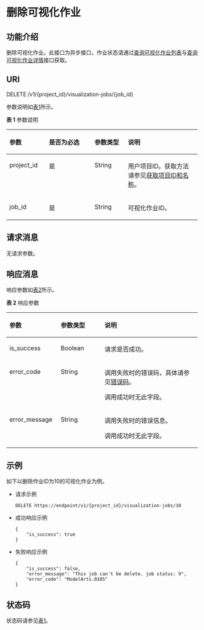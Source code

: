 # 删除可视化作业<a name="modelarts_03_0068"></a>

## 功能介绍<a name="section52877761"></a>

删除可视化作业。此接口为异步接口，作业状态请通过[查询可视化作业列表](查询可视化作业列表.md)与[查询可视化作业详情](查询可视化作业详情.md)接口获取。

## URI<a name="section6137807"></a>

DELETE /v1/\{project\_id\}/visualization-jobs/\{job\_id\}

参数说明如[表1](#table20736351173356)所示。

**表 1**  参数说明

<a name="table20736351173356"></a>
<table><thead align="left"><tr id="row5314023173356"><th class="cellrowborder" valign="top" width="20.68%" id="mcps1.2.5.1.1"><p id="p10746977173422"><a name="p10746977173422"></a><a name="p10746977173422"></a>参数</p>
</th>
<th class="cellrowborder" valign="top" width="23.87%" id="mcps1.2.5.1.2"><p id="p65198818173422"><a name="p65198818173422"></a><a name="p65198818173422"></a>是否为必选</p>
</th>
<th class="cellrowborder" valign="top" width="17.48%" id="mcps1.2.5.1.3"><p id="p46612907173422"><a name="p46612907173422"></a><a name="p46612907173422"></a>参数类型</p>
</th>
<th class="cellrowborder" valign="top" width="37.97%" id="mcps1.2.5.1.4"><p id="p17549157173422"><a name="p17549157173422"></a><a name="p17549157173422"></a>说明</p>
</th>
</tr>
</thead>
<tbody><tr id="row18124941173356"><td class="cellrowborder" valign="top" width="20.68%" headers="mcps1.2.5.1.1 "><p id="p48322763173422"><a name="p48322763173422"></a><a name="p48322763173422"></a>project_id</p>
</td>
<td class="cellrowborder" valign="top" width="23.87%" headers="mcps1.2.5.1.2 "><p id="p4813935511624"><a name="p4813935511624"></a><a name="p4813935511624"></a>是</p>
</td>
<td class="cellrowborder" valign="top" width="17.48%" headers="mcps1.2.5.1.3 "><p id="p23375442173422"><a name="p23375442173422"></a><a name="p23375442173422"></a>String</p>
</td>
<td class="cellrowborder" valign="top" width="37.97%" headers="mcps1.2.5.1.4 "><p id="p14362646173422"><a name="p14362646173422"></a><a name="p14362646173422"></a>用户项目ID。获取方法请参见<a href="获取项目ID和名称.md">获取项目ID和名称</a>。</p>
</td>
</tr>
<tr id="row66549402173356"><td class="cellrowborder" valign="top" width="20.68%" headers="mcps1.2.5.1.1 "><p id="p12481001173422"><a name="p12481001173422"></a><a name="p12481001173422"></a>job_id</p>
</td>
<td class="cellrowborder" valign="top" width="23.87%" headers="mcps1.2.5.1.2 "><p id="p2118234711624"><a name="p2118234711624"></a><a name="p2118234711624"></a>是</p>
</td>
<td class="cellrowborder" valign="top" width="17.48%" headers="mcps1.2.5.1.3 "><p id="p15034621173422"><a name="p15034621173422"></a><a name="p15034621173422"></a>String</p>
</td>
<td class="cellrowborder" valign="top" width="37.97%" headers="mcps1.2.5.1.4 "><p id="p9844788173422"><a name="p9844788173422"></a><a name="p9844788173422"></a>可视化作业ID。</p>
</td>
</tr>
</tbody>
</table>

## 请求消息<a name="section55240268"></a>

无请求参数。

## 响应消息<a name="section27400369"></a>

响应参数如[表2](#table9370583111247)所示。

**表 2**  响应参数

<a name="table9370583111247"></a>
<table><thead align="left"><tr id="row44247318111247"><th class="cellrowborder" valign="top" width="26.85%" id="mcps1.2.4.1.1"><p id="p6345548711131"><a name="p6345548711131"></a><a name="p6345548711131"></a>参数</p>
</th>
<th class="cellrowborder" valign="top" width="22.900000000000002%" id="mcps1.2.4.1.2"><p id="p5517226111131"><a name="p5517226111131"></a><a name="p5517226111131"></a>参数类型</p>
</th>
<th class="cellrowborder" valign="top" width="50.24999999999999%" id="mcps1.2.4.1.3"><p id="p23681614151847"><a name="p23681614151847"></a><a name="p23681614151847"></a>说明</p>
</th>
</tr>
</thead>
<tbody><tr id="row19531920101912"><td class="cellrowborder" valign="top" width="26.85%" headers="mcps1.2.4.1.1 "><p id="p2530905217407"><a name="p2530905217407"></a><a name="p2530905217407"></a>is_success</p>
</td>
<td class="cellrowborder" valign="top" width="22.900000000000002%" headers="mcps1.2.4.1.2 "><p id="p2536505617407"><a name="p2536505617407"></a><a name="p2536505617407"></a>Boolean</p>
</td>
<td class="cellrowborder" valign="top" width="50.24999999999999%" headers="mcps1.2.4.1.3 "><p id="p4130369517407"><a name="p4130369517407"></a><a name="p4130369517407"></a>请求是否成功。</p>
</td>
</tr>
<tr id="row14521776111247"><td class="cellrowborder" valign="top" width="26.85%" headers="mcps1.2.4.1.1 "><p id="p2373464311131"><a name="p2373464311131"></a><a name="p2373464311131"></a>error_code</p>
</td>
<td class="cellrowborder" valign="top" width="22.900000000000002%" headers="mcps1.2.4.1.2 "><p id="p3043071611131"><a name="p3043071611131"></a><a name="p3043071611131"></a>String</p>
</td>
<td class="cellrowborder" valign="top" width="50.24999999999999%" headers="mcps1.2.4.1.3 "><p id="p6794189104212"><a name="p6794189104212"></a><a name="p6794189104212"></a>调用失败时的错误码，具体请参见<a href="错误码.md">错误码</a>。</p>
<p id="p4896890711131"><a name="p4896890711131"></a><a name="p4896890711131"></a>调用成功时无此字段。</p>
</td>
</tr>
<tr id="row50029136111247"><td class="cellrowborder" valign="top" width="26.85%" headers="mcps1.2.4.1.1 "><p id="p4538668811131"><a name="p4538668811131"></a><a name="p4538668811131"></a>error_message</p>
</td>
<td class="cellrowborder" valign="top" width="22.900000000000002%" headers="mcps1.2.4.1.2 "><p id="p2003318011131"><a name="p2003318011131"></a><a name="p2003318011131"></a>String</p>
</td>
<td class="cellrowborder" valign="top" width="50.24999999999999%" headers="mcps1.2.4.1.3 "><p id="p1882451014424"><a name="p1882451014424"></a><a name="p1882451014424"></a>调用失败时的错误信息。</p>
<p id="p1207490311131"><a name="p1207490311131"></a><a name="p1207490311131"></a>调用成功时无此字段。</p>
</td>
</tr>
</tbody>
</table>

## 示例<a name="section5351173113617"></a>

如下以删除作业ID为10的可视化作业为例。

-   请求示例

    ```
    DELETE https://endpoint/v1/{project_id}/visualization-jobs/10
    ```


-   成功响应示例

    ```
    {
        "is_success": true
    }
    ```

-   失败响应示例

    ```
    {
        "is_success": false,
        "error_message": "This job can't be delete. job status: 9",
        "error_code": "ModelArts.0105"
    }
    ```


## 状态码<a name="section16342114917109"></a>

状态码请参见[表1](状态码.md#table1450010510213)。

